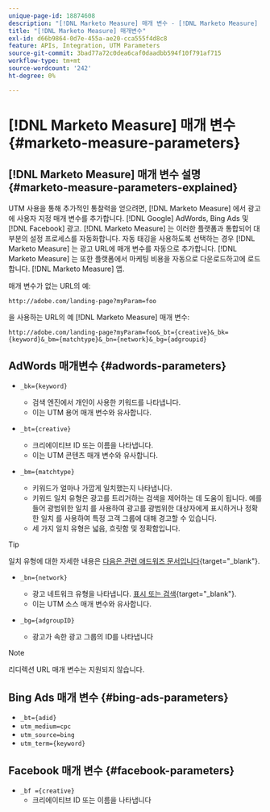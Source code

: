 ```yaml
---
unique-page-id: 18874608
description: "[!DNL Marketo Measure] 매개 변수 - [!DNL Marketo Measure] - 제품 설명서"
title: "[!DNL Marketo Measure] 매개변수"
exl-id: d66b9864-0d7e-455a-ae20-cca555f4d8c8
feature: APIs, Integration, UTM Parameters
source-git-commit: 3bad77a72c0dea6caf0daadbb594f10f791af715
workflow-type: tm+mt
source-wordcount: '242'
ht-degree: 0%

---
```


# [!DNL Marketo Measure] 매개 변수 {#marketo-measure-parameters}

## [!DNL Marketo Measure] 매개 변수 설명 {#marketo-measure-parameters-explained}

UTM 사용을 통해 추가적인 통찰력을 얻으려면, [!DNL Marketo Measure] 에서 광고에 사용자 지정 매개 변수를 추가합니다. [!DNL Google] AdWords, Bing Ads 및 [!DNL Facebook] 광고. [!DNL Marketo Measure] 는 이러한 플랫폼과 통합되어 대부분의 설정 프로세스를 자동화합니다. 자동 태깅을 사용하도록 선택하는 경우 [!DNL Marketo Measure] 는 광고 URL에 매개 변수를 자동으로 추가합니다. [!DNL Marketo Measure] 는 또한 플랫폼에서 마케팅 비용을 자동으로 다운로드하고에 로드합니다. [!DNL Marketo Measure] 앱.

매개 변수가 없는 URL의 예:

`http://adobe.com/landing-page?myParam=foo`

을 사용하는 URL의 예 [!DNL Marketo Measure] 매개 변수:

`http://adobe.com/landing-page?myParam=foo&_bt={creative}&_bk={keyword}&_bm={matchtype}&_bn={network}&_bg={adgroupid}`

## AdWords 매개변수 {#adwords-parameters}

* `_bk={keyword}`
   * 검색 엔진에서 개인이 사용한 키워드를 나타냅니다.
   * 이는 UTM 용어 매개 변수와 유사합니다.

* `_bt={creative}`
   * 크리에이티브 ID 또는 이름을 나타냅니다.
   * 이는 UTM 콘텐츠 매개 변수와 유사합니다.

* `_bm={matchtype}`
   * 키워드가 얼마나 가깝게 일치했는지 나타냅니다.
   * 키워드 일치 유형은 광고를 트리거하는 검색을 제어하는 데 도움이 됩니다. 예를 들어 광범위한 일치 를 사용하여 광고를 광범위한 대상자에게 표시하거나 정확한 일치 를 사용하여 특정 고객 그룹에 대해 경고할 수 있습니다.
   * 세 가지 일치 유형은 넓음, 흐릿함 및 정확함입니다.

>[!TIP]
>
>일치 유형에 대한 자세한 내용은 [다음은 관련 애드워즈 문서입니다](https://support.google.com/adwords/answer/2497836?hl=en){target="_blank"}.

* `_bn={network}`
   * 광고 네트워크 유형을 나타냅니다. [표시 또는 검색](https://support.google.com/adwords/answer/1752334?hl=en){target="_blank"}.
   * 이는 UTM 소스 매개 변수와 유사합니다.

* `_bg={adgroupID}`
   * 광고가 속한 광고 그룹의 ID를 나타냅니다

>[!NOTE]
>
>리디렉션 URL 매개 변수는 지원되지 않습니다.

## Bing Ads 매개 변수 {#bing-ads-parameters}

* `_bt={adid}`
* `utm_medium=cpc`
* `utm_source=bing`
* `utm_term={keyword}`

## Facebook 매개 변수 {#facebook-parameters}

* `_bf ={creative}`
   * 크리에이티브 ID 또는 이름을 나타냅니다
